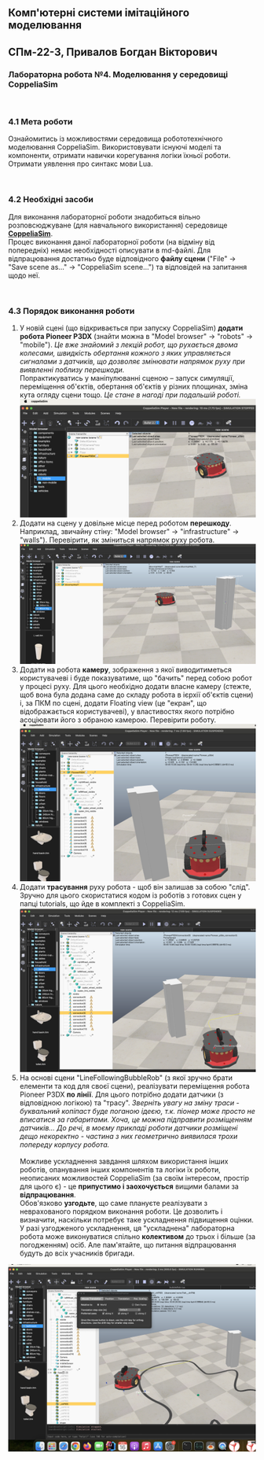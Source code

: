 ## Комп'ютерні системи імітаційного моделювання
## СПм-22-3, **Привалов Богдан Вікторович**
### Лабораторна робота №**4**. Моделювання у середовищі CoppeliaSim

<br>

### 4.1 Мета роботи
Ознайомитись із можливостями середовища робототехнічного моделювання CoppeliaSim. Використовувати існуючі моделі та компоненти, отримати навички корегування логіки їхньої роботи. Отримати уявлення про синтакс мови Lua.

<br>

### 4.2 Необхідні засоби
Для виконання лабораторної роботи знадобиться вільно розповсюджуване (для навчального використання) середовище [**CoppeliaSim**](https://www.coppeliarobotics.com/downloads).  
Процес виконання даної лабораторної роботи (на відміну від попередніх) немає необхідності описувати в md-файлі. Для відпрацювання достатньо буде відповідного **файлу сцени** ("File" -> "Save scene as..." -> "CoppeliaSim scene...") та відповідей на запитання щодо неї.

<br>

### 4.3 Порядок виконання роботи
1. У новій сцені (що відкривається при запуску CoppeliaSim) **додати робота Pioneer P3DX** (знайти можна в "Model browser" -> "robots" -> "mobile"). *Це вже знайомий з лекцій робот, що рухається двома колесами, швидкість обертання кожного з яких управляється сигналами з датчиків, що дозволяє змінювати напрямок руху при виявленні поблизу перешкоди.*  
   Попрактикуватись у маніпулюванні сценою – запуск симуляції, переміщення об'єктів, обертання об'єктів у різних площинах, зміна кута огляду сцени тощо. *Це стане в нагоді при подальшій роботі.*
![Доданий робот до симуляції](robot.png)
2. Додати на сцену у довільне місце перед роботом **перешкоду**. Наприклад, звичайну стіну: "Model browser" -> "infrastructure" -> "walls"). Перевірити, як зміниться напрямок руху робота.
![Стіна перед роботом](wall.png)
3. Додати на робота **камеру**, зображення з якої виводитиметься користувачеві і буде показуватиме, що "бачить" перед собою робот у процесі руху. Для цього необхідно додати власне камеру (стежте, щоб вона була додана саме до складу робота в ієрхії об'єктів сцени) і, за ПКМ по сцені, додати Floating view (це "екран", що відображається користувачеві), у властивостях якого потрібно асоціювати його з обраною камерою. Перевірити роботу.
![Камера над роботом](camera.png)
4. Додати **трасування** руху робота - щоб він залишав за собою "слід". Зручно для цього скористатися кодом із роботів з готових сцен у папці tutorials, що йде в комплекті з CoppeliaSim.
![Слід](path.png)
5. На основі сцени "LineFollowingBubbleRob" (з якої зручно брати елементи та код для своєї сцени), реалізувати переміщення робота Pioneer P3DX **по лінії**. Для цього потрібно додати датчики (з відповідною логікою) та "трасу". *Зверніть увагу на зміну траси - буквальний копіпаст буде поганою ідеєю, т.к. піонер може просто не вписатися за габаритами. Хоча, це можна підправити розміщенням датчиків... До речі, в моєму прикладі роботи датчики розміщені дещо некоректно - частина з них геометрично виявилася трохи попереду корпусу робота.*
   <br>
   <br>
   Можливе ускладнення завдання шляхом використання інших роботів, опанування інших компонентів та логіки їх роботи, неописаних можливостей CoppeliaSim (за своїм інтересом, простір для цього є) - це **припустимо і заохочується** вищими балами за **відпрацювання**.  
   Обов'язково **узгодьте**, що саме плануєте реалізувати з неврахованого порядком виконання роботи. Це дозволить і визначити, наскільки потребує таке ускладнення підвищення оцінки.  
   У разі узгодженого ускладнення, ця "ускладнена" лабораторна робота може виконуватися спільно **колективом** до трьох і більше (за погодженням) осіб. Але пам'ятайте, що питання відпрацювання будуть до всіх учасників бригади.

![Трек](track.png)
